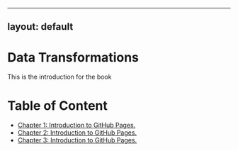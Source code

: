 
---
layout: default
---

# Data Transformations

This is the introduction for the book

# Table of Content

- [Chapter 1: Introduction to GitHub Pages.](article1.html)
- [Chapter 2: Introduction to GitHub Pages.](article2.html)
- [Chapter 3: Introduction to GitHub Pages.](article3.html)